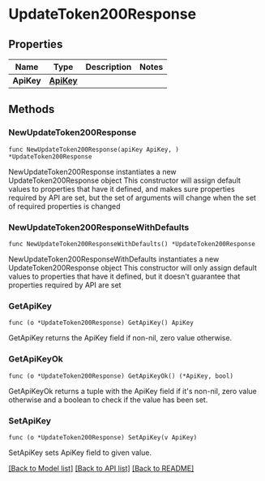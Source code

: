 # UpdateToken200Response

## Properties

Name | Type | Description | Notes
------------ | ------------- | ------------- | -------------
**ApiKey** | [**ApiKey**](ApiKey.md) |  | 

## Methods

### NewUpdateToken200Response

`func NewUpdateToken200Response(apiKey ApiKey, ) *UpdateToken200Response`

NewUpdateToken200Response instantiates a new UpdateToken200Response object
This constructor will assign default values to properties that have it defined,
and makes sure properties required by API are set, but the set of arguments
will change when the set of required properties is changed

### NewUpdateToken200ResponseWithDefaults

`func NewUpdateToken200ResponseWithDefaults() *UpdateToken200Response`

NewUpdateToken200ResponseWithDefaults instantiates a new UpdateToken200Response object
This constructor will only assign default values to properties that have it defined,
but it doesn't guarantee that properties required by API are set

### GetApiKey

`func (o *UpdateToken200Response) GetApiKey() ApiKey`

GetApiKey returns the ApiKey field if non-nil, zero value otherwise.

### GetApiKeyOk

`func (o *UpdateToken200Response) GetApiKeyOk() (*ApiKey, bool)`

GetApiKeyOk returns a tuple with the ApiKey field if it's non-nil, zero value otherwise
and a boolean to check if the value has been set.

### SetApiKey

`func (o *UpdateToken200Response) SetApiKey(v ApiKey)`

SetApiKey sets ApiKey field to given value.



[[Back to Model list]](../README.md#documentation-for-models) [[Back to API list]](../README.md#documentation-for-api-endpoints) [[Back to README]](../README.md)


